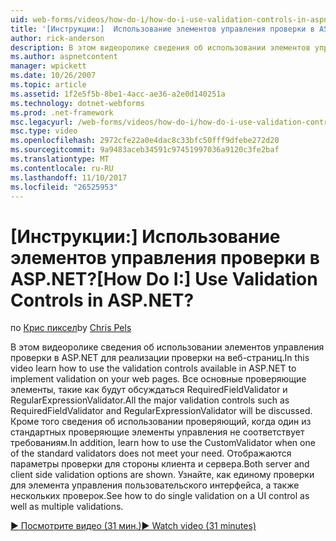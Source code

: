 ```yaml
---
uid: web-forms/videos/how-do-i/how-do-i-use-validation-controls-in-aspnet
title: '[Инструкции:]  Использование элементов управления проверки в ASP.NET? | Документы Майкрософт'
author: rick-anderson
description: В этом видеоролике сведения об использовании элементов управления проверки в ASP.NET для реализации проверки на веб-страниц. Все основные проверяющие элементы управления, например...
ms.author: aspnetcontent
manager: wpickett
ms.date: 10/26/2007
ms.topic: article
ms.assetid: 1f2e5f5b-8be1-4acc-ae36-a2e0d140251a
ms.technology: dotnet-webforms
ms.prod: .net-framework
msc.legacyurl: /web-forms/videos/how-do-i/how-do-i-use-validation-controls-in-aspnet
msc.type: video
ms.openlocfilehash: 2972cfe22a0e4dac8c33bfc50fff9dfebe272d20
ms.sourcegitcommit: 9a9483aceb34591c97451997036a9120c3fe2baf
ms.translationtype: MT
ms.contentlocale: ru-RU
ms.lasthandoff: 11/10/2017
ms.locfileid: "26525953"
---
```

<a name="how-do-i--use-validation-controls-in-aspnet"></a><span data-ttu-id="495e5-105">[Инструкции:]  Использование элементов управления проверки в ASP.NET?</span><span class="sxs-lookup"><span data-stu-id="495e5-105">[How Do I:]  Use Validation Controls in ASP.NET?</span></span>
====================
<span data-ttu-id="495e5-106">по [Крис пиксел](https://twitter.com/chrispels)</span><span class="sxs-lookup"><span data-stu-id="495e5-106">by [Chris Pels](https://twitter.com/chrispels)</span></span>

<span data-ttu-id="495e5-107">В этом видеоролике сведения об использовании элементов управления проверки в ASP.NET для реализации проверки на веб-страниц.</span><span class="sxs-lookup"><span data-stu-id="495e5-107">In this video learn how to use the validation controls available in ASP.NET to implement validation on your web pages.</span></span> <span data-ttu-id="495e5-108">Все основные проверяющие элементы, такие как будут обсуждаться RequiredFieldValidator и RegularExpressionValidator.</span><span class="sxs-lookup"><span data-stu-id="495e5-108">All the major validation controls such as RequiredFieldValidator and RegularExpressionValidator will be discussed.</span></span> <span data-ttu-id="495e5-109">Кроме того сведения об использовании проверяющий, когда один из стандартных проверяющие элементы управления не соответствует требованиям.</span><span class="sxs-lookup"><span data-stu-id="495e5-109">In addition, learn how to use the CustomValidator when one of the standard validators does not meet your need.</span></span> <span data-ttu-id="495e5-110">Отображаются параметры проверки для стороны клиента и сервера.</span><span class="sxs-lookup"><span data-stu-id="495e5-110">Both server and client side validation options are shown.</span></span> <span data-ttu-id="495e5-111">Узнайте, как единому проверки для элемента управления пользовательского интерфейса, а также нескольких проверок.</span><span class="sxs-lookup"><span data-stu-id="495e5-111">See how to do single validation on a UI control as well as multiple validations.</span></span>

[<span data-ttu-id="495e5-112">&#9654; Посмотрите видео (31 мин.)</span><span class="sxs-lookup"><span data-stu-id="495e5-112">&#9654; Watch video (31 minutes)</span></span>](https://channel9.msdn.com/Blogs/ASP-NET-Site-Videos/how-do-i-use-validation-controls-in-aspnet)
